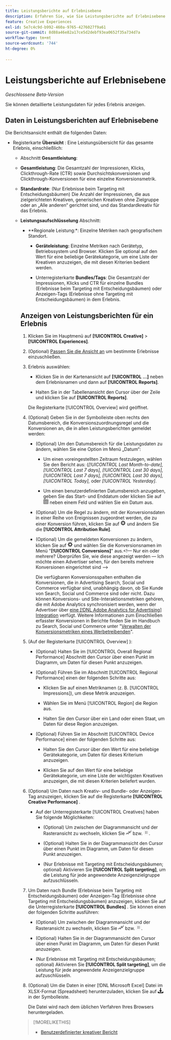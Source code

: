 ```yaml
---
title: Leistungsberichte auf Erlebnisebene
description: Erfahren Sie, wie Sie Leistungsberichte auf Erlebnisebene anzeigen.
feature: Creative Experiences
exl-id: 5e7c4c9d-b992-460a-9765-4276027f9a61
source-git-commit: 8d88a46e82a17ce5d2debf93ea0652f35a734d7a
workflow-type: tm+mt
source-wordcount: '744'
ht-degree: 0%

---
```


# Leistungsberichte auf Erlebnisebene

*Geschlossene Beta-Version*

Sie können detaillierte Leistungsdaten für jedes Erlebnis anzeigen.

## Daten in Leistungsberichten auf Erlebnisebene

Die Berichtsansicht enthält die folgenden Daten:

* Registerkarte **Übersicht** : Eine Leistungsübersicht für das gesamte Erlebnis, einschließlich:

   * Abschnitt **Gesamtleistung**:

   * **Gesamtleistung**: Die Gesamtzahl der Impressionen, Klicks, Clickthrough-Rate (CTR) sowie Durchsichtskonversionen und Clickthrough-Konversionen für eine einzelne Konversionsmetrik. <!-- Just one, or can you select multiple? And I don't see this as of 2/8:  You can optionally combine two metrics at a time into a single chart. -->

     <!--
     ![Overall performance](/help/creative/assets/experience-report-overall-performance.png "Overall performance"){width="100" zoomable="yes"}
          -->

   * **Standardrate**: (Nur Erlebnisse beim Targeting mit Entscheidungsbäumen) Die Anzahl der Impressionen, die aus zielgerichteten Kreativen, generischen Kreativen ohne Zielgruppe oder an „Alle anderen“ gerichtet sind, und das Standardkreativ für das Erlebnis.

     <!--
     ![Default rate](/help/creative/assets/experience-report-default-rate.png "Default rate"){width="100" zoomable="yes"} 
     -->

   * **Leistungsaufschlüsselung** Abschnitt:

      * **Regionale Leistung:*: Einzelne Metriken nach geografischem Standort.

        <!-- You can optionally do the following:
    
      * Click a metric name (such as [!UICONTROL Impressions]) to view that metric.

      * Select the region in the **[!UICONTROL Region]** menu.
      
      -->

        <!--   
      ![Regional performance](/help/creative/assets/experience-report-regional-performance.png "Regional performance"){width="100" zoomable="yes"}
      -->

      * **Geräteleistung:** Einzelne Metriken nach Gerätetyp, Betriebssystem und Browser. Klicken Sie optional auf den Wert für eine beliebige Gerätekategorie, um eine Liste der <!-- NN --> Kreativen anzuzeigen, die mit diesen Kriterien bedient werden.

        <!--    
      ![Device performance](/help/creative/assets/experience-report-device-performance.png "Device performance"){width="100" zoomable="yes"}
      -->

* Registerkarte **Creative-***: Eine Leistungsübersicht nach Kreativ- und Bundle- oder Anzeigen-Tag, einschließlich:

   * **Kreative** Unterregisterkarte: Die Gesamtzahl der Impressionen, Klicks und CTR für jeden Kreativen im Erlebnis.<!-- No breakdown yet for the individual ad elements and/or the served ads. -->

     <!--

     * *Experiences with decision tree targeting:* The total number of impressions, clicks, and CTR for each creative. You can optionally do the following:
     
       * To break out the performance for each ad target, enable **[!UICONTROL Split targeting]**.

       * To switch between the grid view and a trend chart, which includes the addition of view-through conversions and click-through conversions (using the conversions specified in the top toolbar), click ![Chart](/help/creative/assets/chart-view-button.png "Chart") and ![Grid](/help/creative/assets/table-view-button.png "Grid") above the report. [Find out about this:  ..., and total conversions for specified conversion metricsYour conversion metrics are combined into one Conversions column set unless you have made individual metric column sets available within Advertising Cloud Search.]

     * *Experiences without decision tree targeting:* The total number of impressions, clicks, and click-through rate (CTR) for each creative. You can optionally do the following:

       * To switch between the grid view and a trend chart, which includes the addition of view-through conversions and click-through conversions (using the conversions specified in the top toolbar), click ![Chart](/help/creative/assets/chart-view-button.png "Chart") and ![Grid](/help/creative/assets/table-view-button.png "Grid") above the report.

     -->

   * Unterregisterkarte **Bundles/Tags**: Die Gesamtzahl der Impressionen, Klicks und CTR für einzelne Bundles (Erlebnisse beim Targeting mit Entscheidungsbäumen) oder Anzeigen-Tags (Erlebnisse ohne Targeting mit Entscheidungsbäumen) in dem Erlebnis.

     <!--
   
     * *Experiences with decision tree targeting:* The total number of impressions, clicks, and CTR for each bundle. You can optionally do the following:
     
       * To break out the performance for each ad target, enable **[!UICONTROL Split targeting]**.

       * To switch between the grid view and a trend chart, which includes the addition of view-through conversions  and click-through conversions (using on the conversions specified in the top toolbar), click ![Chart](/help/creative/assets/chart-view-button.png "Chart") and ![Grid](/help/creative/assets/table-view-button.png "Grid") above the report.

     * *Experiences without decision tree targeting:* The total number of impressions, clicks, and click-through rate (CTR) for each ad tag. You can optionally do the following:

       * To switch between the grid view and a trend chart, which includes the addition of view-through conversions and click-through conversions (using the conversions specified in the top toolbar), click ![Chart](/help/creative/assets/chart-view-button.png "Chart") and ![Grid](/help/creative/assets/table-view-button.png "Grid") above the report.

     -->

## Anzeigen von Leistungsberichten für ein Erlebnis

1. Klicken Sie im Hauptmenü auf **[!UICONTROL Creative]** > **[!UICONTROL Experiences]**.

1. (Optional) [Passen Sie die Ansicht an](/help/creative/introduction/customize-data-views.md) um bestimmte Erlebnisse einzuschließen.

1. Erlebnis auswählen:

   * Klicken Sie in der Kartenansicht auf **[!UICONTROL ...]** neben dem Erlebnisnamen und dann auf **[!UICONTROL Reports]**.

   * Halten Sie in der Tabellenansicht den Cursor über der Zeile und klicken Sie auf **[!UICONTROL Reports]**.

   Die Registerkarte [!UICONTROL Overview] wird geöffnet.

1. (Optional) Geben Sie in der Symbolleiste oben rechts den Datumsbereich, die Konversionszuordnungsregel und die Konversionen an, die in allen Leistungsberichten gemeldet werden:

   * (Optional) Um den Datumsbereich für die Leistungsdaten zu ändern, wählen Sie eine Option im Menü „Datum“:

      * Um einen voreingestellten Zeitraum festzulegen, wählen Sie den Bericht aus: (*[!UICONTROL Last Month-to-date],* *[!UICONTROL Last 7 days],* *[!UICONTROL Last 30 days],* *[!UICONTROL Last 7 days],* *[!UICONTROL Last 30 days],* *[!UICONTROL Today],* oder *[!UICONTROL Yesterday]*.

      * Um einen benutzerdefinierten Datumsbereich anzugeben, geben Sie das Start- und Enddatum <!-- in the format MM/DD/YYYY or M/D/YYYY,--> oder klicken Sie auf ![Kalendersymbol](/help/search-social-commerce/assets/calendar.png) neben einem Feld und wählen Sie ein Datum aus.

   * (Optional) Um die Regel zu ändern, mit der Konversionsdaten in einer Reihe von Ereignissen zugeordnet werden, die zu einer Konversion führen, klicken Sie auf ![Einstellungen](/help/creative/assets/settings.png) und ändern Sie die **[!UICONTROL Attribution Rule]**.

   * (Optional) Um die gemeldeten Konversionen zu ändern, klicken Sie auf ![Einstellungen](/help/creative/assets/settings.png) und wählen Sie die Konversionsnamen im Menü &quot;**[!UICONTROL Conversions]**&quot; aus.&lt;!— Nur ein oder mehrere? Überprüfen Sie, wie diese angezeigt werden — Ich möchte einen Advertiser sehen, für den bereits mehrere Konversionen eingerichtet sind —>

     Die verfügbaren Konversionsspalten enthalten die Konversionen, die in Advertising Search, Social und Commerce verfügbar sind, unabhängig davon, ob Sie Kunde von Search, Social und Commerce sind oder nicht. Dazu können Konversions- und Site-Interaktionsmetriken gehören, die mit Adobe Analytics synchronisiert werden, wenn der Advertiser über [eine [!DNL Adobe Analytics for Advertising] Integration](/help/integrations/analytics/overview.md) verfügt. <!--Analytics calculated metrics and advanced calculated metrics aren't available.--> Weitere Informationen zum Einschließen erfasster Konversionen in Berichte finden Sie im Handbuch zu Search, Social und Commerce unter &quot;[Verwalten der Konversionsmetriken eines Werbetreibenden](/help/search-social-commerce/admin/conversion-metrics/conversion-metric-about.md)&quot;.

1. (Auf der Registerkarte [!UICONTROL Overview] ):

   * (Optional) Halten Sie im [!UICONTROL Overall Regional Performance] Abschnitt den Cursor über einen Punkt im Diagramm, um Daten für diesen Punkt anzuzeigen.

   * (Optional) Führen Sie im Abschnitt [!UICONTROL Regional Performance] einen der folgenden Schritte aus:

      * Klicken Sie auf einen Metriknamen (z. B. [!UICONTROL Impressions]), um diese Metrik anzuzeigen.

      * Wählen Sie im Menü [!UICONTROL Region] die Region aus.

      * Halten Sie den Cursor über ein Land oder einen Staat, um Daten für diese Region anzuzeigen.

   * (Optional) Führen Sie im Abschnitt [!UICONTROL Device Performance] einen der folgenden Schritte aus:

      * Halten Sie den Cursor über den Wert für eine beliebige Gerätekategorie, um Daten für dieses Kriterium anzuzeigen.

      * Klicken Sie auf den Wert für eine beliebige Gerätekategorie, um eine Liste der wichtigsten <!-- NN--> Kreativen anzuzeigen, die mit diesen Kriterien beliefert wurden.

1. (Optional) Um Daten nach Kreativ- und Bundle- oder Anzeigen-Tag anzuzeigen, klicken Sie auf die Registerkarte **[!UICONTROL Creative Performance]** .

   * Auf der Unterregisterkarte [!UICONTROL Creatives] haben Sie folgende Möglichkeiten:

      * (Optional) Um zwischen der Diagrammansicht und der Rasteransicht zu wechseln, klicken Sie ![Diagramm](/help/creative/assets/chart-view-button.png "Diagramm") bzw. ![Gitter](/help/creative/assets/table-view-button.png "Gitter").

      * (Optional) Halten Sie in der Diagrammansicht den Cursor über einen Punkt im Diagramm, um Daten für diesen Punkt anzuzeigen.

      * (Nur Erlebnisse mit Targeting mit Entscheidungsbäumen; optional) Aktivieren Sie **[!UICONTROL Split targeting]**, um die Leistung für jede angewendete Anzeigenzielgruppe aufzuschlüsseln.

1. Um Daten nach Bundle (Erlebnisse beim Targeting mit Entscheidungsbäumen) oder Anzeigen-Tag (Erlebnisse ohne Targeting mit Entscheidungsbäumen) anzuzeigen, klicken Sie auf die Unterregisterkarte **[!UICONTROL Bundles]** . Sie können einen der folgenden Schritte ausführen:

   * (Optional) Um zwischen der Diagrammansicht und der Rasteransicht zu wechseln, klicken Sie ![Diagramm](/help/creative/assets/chart-view-button.png "Diagramm") bzw. ![Gitter](/help/creative/assets/table-view-button.png "Gitter").

   * (Optional) Halten Sie in der Diagrammansicht den Cursor über einen Punkt im Diagramm, um Daten für diesen Punkt anzuzeigen.

   * (Nur Erlebnisse mit Targeting mit Entscheidungsbäumen; optional) Aktivieren Sie **[!UICONTROL Split targeting]**, um die Leistung für jede angewendete Anzeigenzielgruppe aufzuschlüsseln.

1. (Optional) Um die Daten in einer [!DNL Microsoft Excel] Datei im XLSX-Format (Spreadsheet) herunterzuladen, klicken Sie auf ![Download](/help/creative/assets/download.png "Download") in der Symbolleiste.

   Die Datei wird nach dem üblichen Verfahren Ihres Browsers heruntergeladen.

>[!MORELIKETHIS]
>
>* [Benutzerdefinierter kreativer Bericht](/help/creative/report-custom-creative.md)
